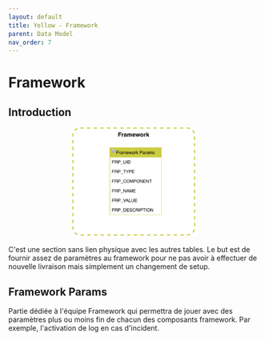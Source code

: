 ```yaml
---
layout: default
title: Yellow - Framework
parent: Data Model
nav_order: 7
---
```


# Framework #

## Introduction
<p align="center"><img src="../../assets/img/data-model/Framework.png" width="250"></p>

C'est une section sans lien physique avec les autres tables. Le but est de fournir assez de paramètres au framework pour ne pas avoir à effectuer de nouvelle livraison mais simplement un changement de setup.

## Framework Params
Partie dédiée à l'équipe Framework qui permettra de jouer avec des paramètres plus ou moins fin de chacun des composants framework. Par exemple, l'activation de log en cas d'incident.
